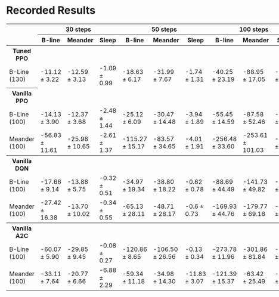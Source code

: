 # Recorded Results

<table style="width: 150%">
    <thead>
        <tr>
            <th colspan="1" rowspan="3"></th>
        </tr>
        <tr>
            <th colspan="3">30 steps</th>
            <th colspan="3">50 steps</th>
            <th colspan="3">100 steps</th>
        </tr>
        <tr>
            <th>B-line</th>
            <th>Meander</th>
            <th>Sleep</th>
            <th>B-line</th>
            <th>Meander</th>
            <th>Sleep</th>
            <th>B-line</th>
            <th>Meander</th>
            <th>Sleep</th>
        </tr>
    </thead>
    <tbody>
        <tr>
            <th>Tuned PPO</th>
        </tr>
        <tr>
            <td>B-Line (130)</td>
            <td>-11.12 ± 3.22</td>
            <td>-12.59 ± 3.13</td>
            <td>-1.09 ± 0.99</td>
            <td>-18.63 ± 6.17</td>
            <td>-31.99 ± 7.67</td>
            <td>-1.74 ± 1.31</td>
            <td>-40.25 ± 23.19</td>
            <td>-88.95 ± 17.05</td>
            <td>-3.71 ± 1.92</td>
        </tr>
        <tr>
            <th>Vanilla PPO</th>
        </tr>
        <tr>
            <td>B-Line (100)</td>
            <td>-14.13 ± 3.90</td>
            <td>-12.37 ± 3.68</td>
            <td>-2.48 ± 1.44</td>
            <td>-25.12 ± 6.09</td>
            <td>-30.47 ± 14.48</td>
            <td>-3.94 ± 1.89</td>
            <td>-55.45 ± 14.59</td>
            <td>-87.58 ± 52.46</td>
            <td>-7.52 ± 2.85</td>
        </tr>
        <tr>
            <td>Meander (100)</td>
            <td>-56.83 ± 11.61</td>
            <td>-25.98 ± 10.65</td>
            <td>-2.61 ± 1.37</td>
            <td>-115.27 ± 15.17</td>
            <td>-83.57 ± 34.65</td>
            <td>-4.01 ± 1.91</td>
            <td>-256.48 ± 33.60</td>
            <td>-253.61 ± 101.03</td>
            <td>-8.64 ± 2.30</td>
        </tr>
    </tbody>
    <tbody>
        <tr>
            <th>Vanilla DQN</th>
        </tr>
        <tr>
            <td>B-Line (100)</td>
            <td>-17.66 ± 9.14</td>
            <td>-13.88 ± 5.75</td>
            <td>-0.32 ± 0.51</td>
            <td>-34.97 ± 19.34</td>
            <td>-38.80 ± 18.22</td>
            <td>-0.62 ± 0.78</td>
            <td>-88.69 ± 44.49</td>
            <td>-141.73 ± 49.82</td>
            <td>-1.31 ± 1.03</td>
        </tr>
        <tr>
            <td>Meander (100)</td>
            <td>-27.42 ± 16.38</td>
            <td>-13.70 ± 10.02</td>
            <td>-0.34 ± 0.55</td>
            <td>-65.13 ± 28.11</td>
            <td>-48.71 ± 28.17</td>
            <td>-0.6 ± 0.73</td>
            <td>-169.93 ± 44.76</td>
            <td>-179.77 ± 69.18</td>
            <td>-1.28 ± 1.24</td>
        </tr>
    </tbody>
    <tbody>
        <tr>
            <th>Vanilla A2C</th>
        </tr>
        <tr>
            <td>B-Line (100)</td>
            <td>-60.07 ± 5.90</td>
            <td>-29.85 ± 9.45</td>
            <td>-0.08 ± 0.27</td>
            <td>-120.86 ± 8.65</td>
            <td>-106.50 ± 26.56</td>
            <td>-0.13 ± 0.34</td>
            <td>-273.78 ± 11.96</td>
            <td>-301.86 ± 81.84</td>
            <td>-0.15 ± 0.39</td>
        </tr>
        <tr>
            <td>Meander (100)</td>
            <td>-33.11 ± 7.64</td>
            <td>-20.77 ± 6.66</td>
            <td>-6.88 ± 2.29</td>
            <td>-59.34 ± 11.18</td>
            <td>-34.98 ± 14.30</td>
            <td>-11.83 ± 3.07</td>
            <td>-121.39 ± 15.37</td>
            <td>-63.42 ± 25.49</td>
            <td>-22.48 ± 4.13</td>
        </tr>
    </tbody>
</table>
